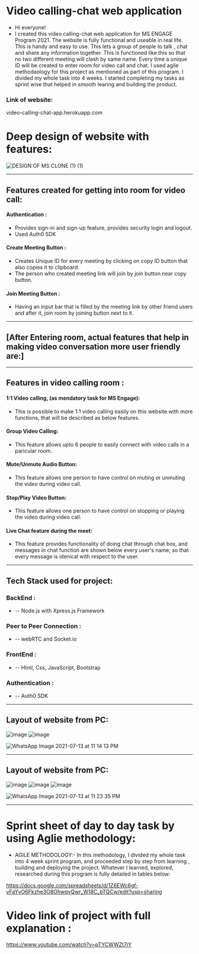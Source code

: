 # Video calling-chat web application
- Hi everyone! 
- I created this video calling-chat web application for MS ENGAGE Program 2021. The website is fully functional and useable in real life. This is handy and easy to use. This lets a group of people to talk , chat and share any information together. This is functioned like this so that no two different meeting will clash by same name. Every time a unique ID will be created to enter room for video call and chat. 
I used agile methodaology for this project as mentioned as part of this program. I divided my whole task into 4 weeks. I started completing my tasks as sprint wise that helped in smooth learing and building the product. 

### Link of website: 
video-calling-chat-app.herokuapp.com

# Deep design of website with features:
![DESIGN OF MS CLONE (1) (1)](https://user-images.githubusercontent.com/62839539/125456260-6fdf83a1-99a5-4cc7-817f-1c44e62d6e27.png)


__________________________________________________________________________________________________________________________

## Features created for getting into room for video call: 
 #### Authentication : 
- Provides sign-in and sign-up feature, provides security login and logout. 
- Used Auth0 SDK

 #### Create Meeting Button :
- Creates Unique ID for every meeting by clicking on copy ID button that also copies it to clipboard. 
- The person who created meeting link will join by join button near copy button.

 #### Join Meeting Button :
- Having an input bar that is filled by the meeting link by other friend users and after it, join room by joining button next to it.
__________________________________________________________________________________________________________________________
## [After Entering room, actual features that help in making video conversation more user friendly are:]
__________________________________________________________________________________________________________________________

## Features in video calling room :
 #### 1:1 Video calling, (as mendatory task for MS Engage):
- This is possible to make 1:1 video calling easily on this website with more functions, that will be described as below features.

 #### Group Video Calling:
- This feature allows upto 6 people to easily connect with video calls in a paricular room.

 #### Mute/Unmute Audio Button:
- This feature allows one person to have control on muting or unmuting the video during video call.

 #### Stop/Play Video Button:
- This feature allows one person to have control on stopping or playing the video during video call.

 #### Live Chat feature during the meet:
- This feature provides functionality of doing chat through chat box, and messages in chat function are shown below every user's name, so that every message is idenical with respect to the user.
__________________________________________________________________________________________________________________________

## Tech Stack used for project:
### BackEnd :
- -- Node.js with Xpress.js Framework 

### Peer to Peer Connection :
- --  webRTC and Socket.io 

### FrontEnd :
- -- Html, Css, JavaScript, Bootstrap 

### Authentication :
- -- Auth0 SDK
_____________________________________________________________________________________________________________________

## Layout of website from PC:
![image](https://user-images.githubusercontent.com/62839539/125500080-3510156c-eb20-4a68-b360-dc824b6a9514.png) ![image](https://user-images.githubusercontent.com/62839539/125500121-5f69a9a0-55f5-429a-8fdb-bed6c1e9461d.png)

![WhatsApp Image 2021-07-13 at 11 14 13 PM](https://user-images.githubusercontent.com/62839539/125500354-807c9f1f-3b4d-40ef-aeff-f668a7c594c8.jpeg)

_______________________________________________________________________________________________________________________

## Layout of website from PC:

![image](https://user-images.githubusercontent.com/62839539/125500535-97bfc0a6-90b9-404b-91d0-7c4ae88e12c2.png) ![image](https://user-images.githubusercontent.com/62839539/125500571-80f007e0-8a42-4ec1-b038-5cc33108be7c.png) ![image](https://user-images.githubusercontent.com/62839539/125500734-d005e030-05cc-4d17-8833-56a6008d4804.png)

![WhatsApp Image 2021-07-13 at 11 23 35 PM](https://user-images.githubusercontent.com/62839539/125502961-42ae0a72-313d-4e0f-814a-7a2088512907.jpeg)

__________________________________________________________________________________________________________________________

# Sprint sheet of day to day task by using Aglie methodology:
- AGILE METHODOLOGY:-
In this methodology, I divided my whole task into 4 week sprint program, and proceeded step by step from learning , building and deploying the project. Whatever I learned, explored, researched during this program is fully detailed in tables below:

https://docs.google.com/spreadsheets/d/1Z6EWc6gf-vFaYvO6Fkzhe3O8OhwqvQwr_W18C_bTQCw/edit?usp=sharing

# Video link of project with full explanation :

 https://www.youtube.com/watch?v=pTYCWWZt7iY


